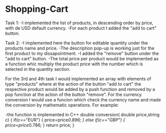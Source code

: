 # Shopping-Cart
  Task 1:
-I implemented the list of products, in descending order by price, with de USD default currency.
-For each product I added the "add to cart" button.

  Task 2:
-I implemented here the button for editable quantity under the products name and price.
-The description pop-up is working just for the first product to my dissapointment.
-I added the "remove" button under the "add to cart" button.
-The total price per product would be implemented as a function whic multiply the product
price with the number which is selected in the quantity section.

  For the 3rd and 4th task I would implemented an array with elements of type "products"
where at the action of the button "add to cart" the respective product would be added by a push
function and removed by a pop function at the action of the button "remove".
  For the currency conversion I would use a funcion which check the currency name and made
the conversion by mathematic operations.
For example:

-the function is implemented in C++
double conversion( double price,string c)
{
    if(c=="EUR")
    {
      price=price*0.896;
    }
      else if(c=="GBP")
    {
      price=price*0.786;
    }
 return price;
 }
 

